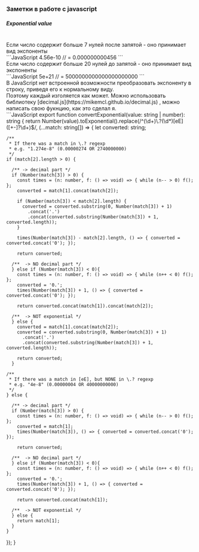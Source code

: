 ### Заметки в работе с javascript

##### Exponential value
<br/>
Если число содержит больше 7 нулей после запятой - оно принимает вид экспоненты
<br/>
```JavaScript
4.56e-10 // = 0.000000000456
```
<br/>
Если число содержит больше 20 нулей до запятой - оно принимает вид экспоненты
<br/>
```JavaScript
5e+21 // = 5000000000000000000000
```
<br/>
В JavaScript нет встроенной возможности преобразовать экспоненту в строку, приведя его к нормальному виду.<br/>
Поэтому каждый изголяется как может. Можно использовать библиотеку
[decimal.js](https://mikemcl.github.io/decimal.js) , можно написать свою фукнцию, как это сделал я.
<br/>
```JavaScript
export function convertExponential(value: string | number): string {
  return Number(value).toExponential().replace(/^(\d+)\.?(\d*)[eE]([+-]?\d+)$/, (...match: string[]) => {
    let converted: string;

    /**
     * If there was a match in \.? regexp
     * e.g. "1.274e-8" (0.00000274 OR 2740000000)
     */
    if (match[2].length > 0) {

      /** -> decimal part */
      if (Number(match[3]) > 0) {
        const times = (n: number, f: () => void) => { while (n-- > 0) f(); };
        converted = match[1].concat(match[2]);

        if (Number(match[3]) < match[2].length) {
          converted = converted.substring(0, Number(match[3]) + 1)
            .concat('.')
            .concat(converted.substring(Number(match[3]) + 1, converted.length));
        }

        times(Number(match[3]) - match[2].length, () => { converted = converted.concat('0'); });

        return converted;

      /**  -> NO decimal part */
      } else if (Number(match[3]) < 0){
        const times = (n: number, f: () => void) => { while (n++ < 0) f(); };
        converted = '0.';
        times(Number(match[3]) + 1, () => { converted = converted.concat('0'); });

        return converted.concat(match[1]).concat(match[2]);

      /**  -> NOT exponential */
      } else {
        converted = match[1].concat(match[2]);
        converted = converted.substring(0, Number(match[3]) + 1)
          .concat('.')
          .concat(converted.substring(Number(match[3]) + 1, converted.length));

        return converted;
      }

    /**
     * If there was a match in [eE], but NONE in \.? regexp
     * e.g. "4e-8" (0.00000004 OR 40000000000)
     */
    } else {

      /** -> decimal part */
      if (Number(match[3]) > 0) {
        const times = (n: number, f: () => void) => { while (n-- > 0) f(); };
        converted = match[1];
        times(Number(match[3]), () => { converted = converted.concat('0'); });

        return converted;

      /**  -> NO decimal part */
      } else if (Number(match[3]) < 0){
        const times = (n: number, f: () => void) => { while (n++ < 0) f(); };
        converted = '0.';
        times(Number(match[3]) + 1, () => { converted = converted.concat('0'); });

        return converted.concat(match[1]);

      /**  -> NOT exponential */
      } else {
        return match[1];
      }
    }
  });
}
```

